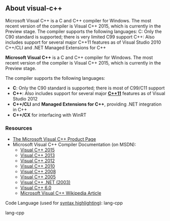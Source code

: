 ## About visual-c++

Microsoft Visual C++ is a C and C++ compiler for Windows. The most recent version of the compiler is Visual C++ 2015, which is currently in the Preview stage. The compiler supports the following languages: C: Only the C90 standard is supported; there is very limited C99 support C++: Also includes support for several major C++11 features as of Visual Studio 2010 C++/CLI and .NET Managed Extensions for C++

**Microsoft Visual C++** is a C and C++ compiler for Windows. The most recent version of the compiler is Visual C++ 2015, which is currently in the Preview stage.

The compiler supports the following languages:

*   **C**: Only the C90 standard is supported; there is most of C99/C11 support
*   **C++**: Also includes support for several major **[C++11](http://stackoverflow.com/questions/tagged?tagnames=c%2b%2b0x&sort=info&pagesize=30)** features as of Visual Studio 2012
*   **C++/CLI** and **Managed Extensions for C++**, providing .NET integration in C++
*   **C++/CX** for interfacing with WinRT

### Resources

*   [The Microsoft Visual C++ Product Page](http://msdn.microsoft.com/en-us/visualc/default.aspx)
*   Microsoft Visual C++ Compiler Documentation (on MSDN):
    *   [Visual C++ 2015](http://msdn.microsoft.com/en-us/library/60k1461a(v=vs.140).aspx)
    *   [Visual C++ 2013](http://msdn.microsoft.com/en-us/library/60k1461a(v=vs.120).aspx)
    *   [Visual C++ 2012](http://msdn.microsoft.com/en-us/library/60k1461a%28v=vs.110%29.aspx)
    *   [Visual C++ 2010](http://msdn.microsoft.com/en-us/library/60k1461a(VS.100).aspx)
    *   [Visual C++ 2008](http://msdn.microsoft.com/en-us/library/60k1461a(VS.90).aspx)
    *   [Visual C++ 2005](http://msdn.microsoft.com/en-us/library/60k1461a(VS.80).aspx)
    *   [Visual C++ .NET (2003)](http://msdn.microsoft.com/en-us/library/aa973739(v=vs.71).aspx)
    *   [Visual C++ 6.0](http://msdn.microsoft.com/en-us/library/ff405715.aspx)
    *   [Microsoft Visual C++ Wikipedia Article](http://en.wikipedia.org/wiki/Microsoft_Visual_C++)

Code Language (used for [syntax highlighting](http://google-code-prettify.googlecode.com/svn/trunk/README.html)): lang-cpp

  lang-cpp